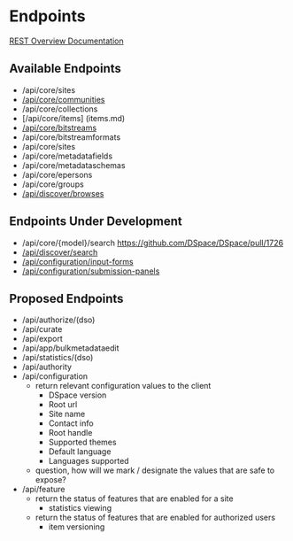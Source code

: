 # Endpoints
[REST Overview Documentation](README.md)

## Available Endpoints
* /api/core/sites
* [/api/core/communities](communities.md)
* /api/core/collections
* [/api/core/items] (items.md)
* [/api/core/bitstreams](bitstreams.md)
* /api/core/bitstreamformats
* /api/core/sites
* /api/core/metadatafields
* /api/core/metadataschemas
* /api/core/epersons
* /api/core/groups
* [/api/discover/browses](browses.md)

## Endpoints Under Development
* /api/core/{model}/search <https://github.com/DSpace/DSpace/pull/1726>
* [/api/discover/search](search-endpoint.md)
* [/api/configuration/input-forms](input-forms.md)
* [/api/configuration/submission-panels](submission-panels.md)
 
## Proposed Endpoints
* /api/authorize/(dso)
* /api/curate
* /api/export
* /api/app/bulkmetadataedit
* /api/statistics/(dso)
* /api/authority
* /api/configuration
  * return relevant configuration values to the client
    * DSpace version
    * Root url
    * Site name
    * Contact info
    * Root handle
    * Supported themes
    * Default language
    * Languages supported
  * question, how will we mark / designate the values that are safe to expose?
* /api/feature
  * return the status of features that are enabled for a site
    * statistics viewing
  * return the status of features that are enabled for authorized users
    * item versioning

